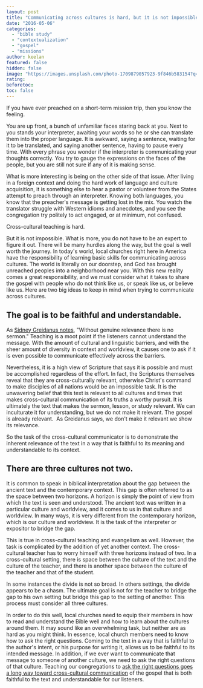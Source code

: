 ```yaml
---
layout: post
title: "Communicating across cultures is hard, but it is not impossible."
date: "2016-05-06"
categories: 
  - "bible study"
  - "contextualization"
  - "gospel"
  - "missions"
author: keelan
featured: false
hidden: false
image: "https://images.unsplash.com/photo-1709879057923-9f846b583154?q=80&w=2024&auto=format&fit=crop&ixlib=rb-4.0.3&ixid=M3wxMjA3fDB8MHxwaG90by1wYWdlfHx8fGVufDB8fHx8fA%3D%3D"
rating:
beforetoc:
toc: false
---
```


If you have ever preached on a short-term mission trip, then you know the feeling.

You are up front, a bunch of unfamiliar faces staring back at you. Next to you stands your interpreter, awaiting your words so he or she can translate them into the proper language. It is awkward, saying a sentence, waiting for it to be translated, and saying another sentence, having to pause every time. With every phrase you wonder if the interpreter is communicating your thoughts correctly. You try to gauge the expressions on the faces of the people, but you are still not sure if any of it is making sense.

What is more interesting is being on the other side of that issue. After living in a foreign context and doing the hard work of language and culture acquisition, it is something else to hear a pastor or volunteer from the States attempt to preach through an interpreter. Knowing both languages, you know that the preacher's message is getting lost in the mix. You watch the translator struggle with Western idioms and anecdotes, and you see the congregation try politely to act engaged, or at minimum, not confused.

Cross-cultural teaching is hard.

But it is not impossible. What is more, you do not have to be an expert to figure it out. There will be many hurdles along the way, but the goal is well worth the journey. In today's world, local churches right here in America have the responsibility of learning basic skills for communicating across cultures. The world is literally on our doorstep, and God has brought unreached peoples into a neighborhood near you. With this new reality comes a great responsibility, and we must consider what it takes to share the gospel with people who do not think like us, or speak like us, or believe like us. Here are two big ideas to keep in mind when trying to communicate across cultures.

## **The goal is to be faithful and understandable.**

As [Sidney Greidanus notes](https://www.amazon.com/Modern-Preacher-Ancient-Text-Interpreting-ebook/dp/B009JATTPO?ie=UTF8&btkr=1&redirect=true&ref_=dp-kindle-redirect), "Without genuine relevance there is no sermon." Teaching is a moot point if the listeners cannot understand the message. With the amount of cultural and linguistic barriers, and with the sheer amount of diversity in context and worldview, it causes one to ask if it is even possible to communicate effectively across the barriers.

Nevertheless, it is a high view of Scripture that says it is possible and must be accomplished regardless of the effort. In fact, the Scriptures themselves reveal that they are cross-culturally relevant, otherwise Christ's command to make disciples of all nations would be an impossible task. It is the unwavering belief that this text is relevant to all cultures and times that makes cross-cultural communication of its truths a worthy pursuit. It is ultimately the text that makes the sermon, lesson, or study relevant. We can inculturate it for understanding, but we do not make it relevant. The gospel is already relevant.  As Greidanus says, we don't make it relevant we show its relevance.

So the task of the cross-cultural communicator is to demonstrate the inherent relevance of the text in a way that is faithful to its meaning and understandable to its context.

## **There are three cultures not two.**

It is common to speak in biblical interpretation about the gap between the ancient text and the contemporary context. This gap is often referred to as the space between two horizons. A horizon is simply the point of view from which the text is seen and understood. The ancient text was written in a particular culture and worldview, and it comes to us in that culture and worldview. In many ways, it is very different from the contemporary horizon, which is our culture and worldview. It is the task of the interpreter or expositor to bridge the gap.

This is true in cross-cultural teaching and evangelism as well. However, the task is complicated by the addition of yet another context. The cross-cultural teacher has to worry himself with three horizons instead of two. In a cross-cultural setting, there is space between the culture of the text and the culture of the teacher, and there is another space between the culture of the teacher and that of the student.

In some instances the divide is not so broad. In others settings, the divide appears to be a chasm. The ultimate goal is not for the teacher to bridge the gap to his own setting but bridge this gap to the setting of another. This process must consider all three cultures.

In order to do this well, local churches need to equip their members in how to read and understand the Bible well and how to learn about the cultures around them. It may sound like an overwhelming task, but neither are as hard as you might think. In essence, local church members need to know how to ask the right questions. Coming to the text in a way that is faithful to the author's intent, or his purpose for writing it, allows us to be faithful to its intended message. In addition, if we ever want to communicate that message to someone of another culture, we need to ask the right questions of that culture. Teaching our congregations to [ask the right questions goes a long way toward cross-cultural communication](http://blog.keelancook.com/2015/10/engaging-people-groups-cultural-expertise-vs-cultural-acquisition.html) of the gospel that is both faithful to the text and understandable for our listeners.
